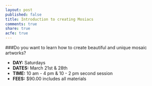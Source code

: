 ```yaml
---
layout: post
published: false
title: Introduction to creating Mosiacs
comments: true
share: true
acfe: true
---
```


###Do you want to learn how to create beautiful and unique mosaic artworks?

- **DAY:** Saturdays
- **DATES:** March 21st & 28th
- **TIME:** 10 am - 4 pm & 10 - 2 pm second session
- **FEES:** $90.00 includes all materials